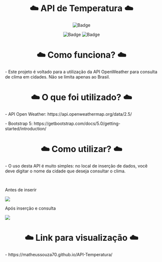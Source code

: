 <h1 align="center"> ☁️ API de Temperatura ☁️</h1>
<div align="center">
  
  ![Badge](https://img.shields.io/badge/Made%20for-VSCode-1f425f.svg)<br>

  ![Badge](https://img.shields.io/badge/JavaScript-323330?style=for-the-badge&logo=javascript&logoColor=F7DF1E)
  ![Badge](https://img.shields.io/badge/Bootstrap-563D7C?style=for-the-badge&logo=bootstrap&logoColor=white)  
</div>


<h1 align="center"> ☁️ Como funciona? ☁️</h1>
<p> - Este projeto é voltado para a utilização da API OpenWeather para consulta de clima em cidades. Não se limita apenas ao Brasil.</p>

<h1 align="center"> ☁️ O que foi utilizado? ☁️</h1>
<p> -  API Open Weather: https://api.openweathermap.org/data/2.5/ </p>
<p> - Bootstrap 5: https://getbootstrap.com/docs/5.0/getting-started/introduction/ </p>

<h1 align="center"> ☁️ Como utilizar? ☁️</h1>
<p> - O uso desta API é muito simples: no local de inserção de dados, você deve digitar o nome da cidade que deseja consultar o clima. </p>
<br>
<p> Antes de inserir </p>
<img align="center" src="https://cdn.discordapp.com/attachments/704805407906070581/950161963214852176/unknown.png" >
<br>
<p> Após inserção e consulta </p>
<img align="center" src="https://cdn.discordapp.com/attachments/704805407906070581/950162659431567360/unknown.png" >
<br>
<h1 align="center"> ☁️ Link para visualização ☁️</h1>
<p> - https://matheussouza70.github.io/API-Temperatura/ </p>

